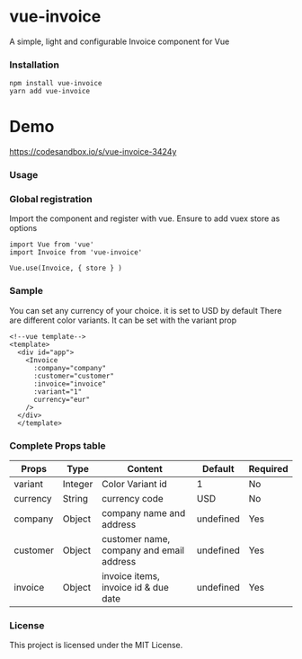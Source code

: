 # vue-invoice

A simple, light and configurable Invoice component for Vue

### Installation

```
npm install vue-invoice
yarn add vue-invoice
```

# Demo

https://codesandbox.io/s/vue-invoice-3424y

### Usage

### Global registration

Import the component and register with vue.
Ensure to add vuex store as options

```
import Vue from 'vue'
import Invoice from 'vue-invoice'

Vue.use(Invoice, { store } )

```

### Sample

You can set any currency of your choice. it is set to USD by default
There are different color variants. It can be set with the variant prop

```
<!--vue template-->
<template>
  <div id="app">
    <Invoice
      :company="company"
      :customer="customer"
      :invoice="invoice"
      :variant="1"
      currency="eur"
    />
  </div>
  </template>

```

### Complete Props table

| Props    | Type    | Content                                  | Default   | Required |
| -------- | ------- | ---------------------------------------- | --------- | -------- |
| variant  | Integer | Color Variant id                         | 1         | No       |
| currency | String  | currency code                            | USD       | No       |
| company  | Object  | company name and address                 | undefined | Yes      |
| customer | Object  | customer name, company and email address | undefined | Yes      |
| invoice  | Object  | invoice items, invoice id & due date     | undefined | Yes      |

### License

This project is licensed under the MIT License.

